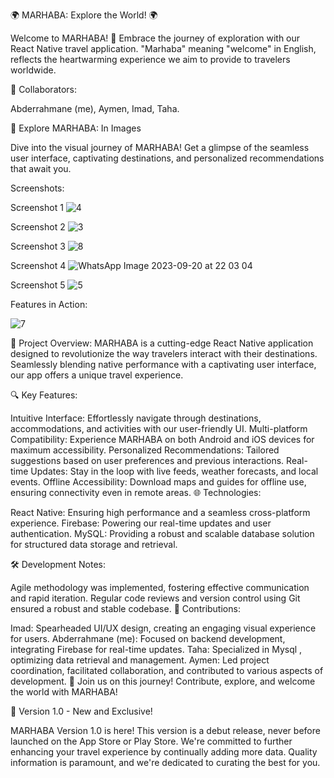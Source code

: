 🌍 MARHABA: Explore the World! 🌍

Welcome to MARHABA! 🌟 Embrace the journey of exploration with our React Native travel application. "Marhaba" meaning "welcome" in English, reflects the heartwarming experience we aim to provide to travelers worldwide.

👥 Collaborators:

 Abderrahmane (me), Aymen, Imad, Taha.

📸 Explore MARHABA: In Images

Dive into the visual journey of MARHABA! Get a glimpse of the seamless user interface, captivating destinations, and personalized recommendations that await you.

Screenshots:

Screenshot 1
![4](https://github.com/abdobzx/MARHABA/assets/61870589/b29616ce-f631-43ac-b90d-5b5457bb5873)

Screenshot 2
![3](https://github.com/abdobzx/MARHABA/assets/61870589/97ee0458-bcfd-445a-96b6-3819b7c42f1c)


Screenshot 3
![8](https://github.com/abdobzx/MARHABA/assets/61870589/00cb0c17-fb54-415e-b603-e13b87df5e4b)

Screenshot 4
![WhatsApp Image 2023-09-20 at 22 03 04](https://github.com/abdobzx/MARHABA/assets/61870589/411bb4a8-daa4-4d15-9314-faf0c68c57b2)

Screenshot 5
![5](https://github.com/abdobzx/MARHABA/assets/61870589/6f2b6bda-ada1-47dd-8fbc-1e91fe5414d1)

Features in Action:

![7](https://github.com/abdobzx/MARHABA/assets/61870589/81202bc5-85e9-4cd8-90fc-4293e990ff42)


🚀 Project Overview:
MARHABA is a cutting-edge React Native application designed to revolutionize the way travelers interact with their destinations. Seamlessly blending native performance with a captivating user interface, our app offers a unique travel experience.

🔍 Key Features:

Intuitive Interface: Effortlessly navigate through destinations, accommodations, and activities with our user-friendly UI.
Multi-platform Compatibility: Experience MARHABA on both Android and iOS devices for maximum accessibility.
Personalized Recommendations: Tailored suggestions based on user preferences and previous interactions.
Real-time Updates: Stay in the loop with live feeds, weather forecasts, and local events.
Offline Accessibility: Download maps and guides for offline use, ensuring connectivity even in remote areas.
🌐 Technologies:

React Native: Ensuring high performance and a seamless cross-platform experience.
Firebase: Powering our real-time updates and user authentication.
MySQL: Providing a robust and scalable database solution for structured data storage and retrieval.

🛠️ Development Notes:

Agile methodology was implemented, fostering effective communication and rapid iteration.
Regular code reviews and version control using Git ensured a robust and stable codebase.
🤝 Contributions:

Imad: Spearheaded UI/UX design, creating an engaging visual experience for users.
Abderrahmane (me): Focused on backend development, integrating Firebase for real-time updates.
Taha: Specialized in Mysql , optimizing data retrieval and management.
Aymen: Led project coordination, facilitated collaboration, and contributed to various aspects of development.
🌟 Join us on this journey! Contribute, explore, and welcome the world with MARHABA!


🚀 Version 1.0 - New and Exclusive!

MARHABA Version 1.0 is here! This version is a debut release, never before launched on the App Store or Play Store. We're committed to further enhancing your travel experience by continually adding more data. Quality information is paramount, and we're dedicated to curating the best for you.





